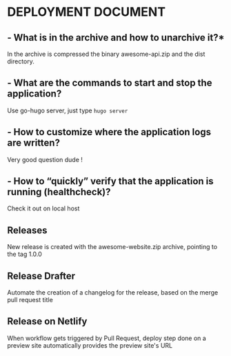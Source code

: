 # **DEPLOYMENT DOCUMENT**

## - What is in the archive and how to unarchive it?\*

In the archive is compressed the binary awesome-api.zip and the dist directory.

## - What are the commands to start and stop the application?

Use go-hugo server, just type `hugo server`

## - How to customize where the application logs are written?

Very good question dude !

## - How to “quickly” verify that the application is running (healthcheck)?

Check it out on local host

## Releases

New release is created with the awesome-website.zip archive,
pointing to the tag 1.0.0

## Release Drafter

Automate the creation of a changelog for the release,
based on the merge pull request title

## Release on Netlify

When workflow gets triggered by Pull Request,
deploy step done on a preview site
automatically provides the preview site's URL
